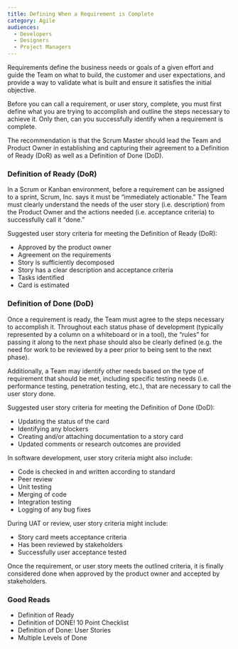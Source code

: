 ```yaml
---
title: Defining When a Requirement is Complete
category: Agile
audiences:
  - Developers
  - Designers
  - Project Managers
---
```


Requirements define the business needs or goals of a given effort and guide the Team on what to build, the customer and user expectations, and provide a way to validate what is built and ensure it satisfies the initial objective. 

Before you can call a requirement, or user story, complete, you must first define what you are trying to accomplish and outline the steps necessary to achieve it. Only then, can you successfully identify when a requirement is complete.

The recommendation is that the Scrum Master should lead the Team and Product Owner in establishing and capturing their agreement to a Definition of Ready (DoR) as well as a Definition of Done (DoD).

### Definition of Ready (DoR)
In a Scrum or Kanban environment, before a requirement can be assigned to a sprint, Scrum, Inc. says it must be “immediately actionable.” The Team must clearly understand the needs of the user story (i.e. description) from the Product Owner and the actions needed (i.e. acceptance criteria) to successfully call it “done.”

Suggested user story criteria for meeting the Definition of Ready (DoR):
* Approved by the product owner
* Agreement on the requirements
* Story is sufficiently decomposed
* Story has a clear description and acceptance criteria
* Tasks identified
* Card is estimated

### Definition of Done (DoD)
Once a requirement is ready, the Team must agree to the steps necessary to accomplish it. Throughout each status phase of development (typically represented by a column on a whiteboard or in a tool), the “rules” for passing it along to the next phase should also be clearly defined (e.g. the need for work to be reviewed by a peer prior to being sent to the next phase).  

Additionally, a Team may identify other needs based on the type of requirement that should be met, including specific testing needs (i.e. performance testing, penetration testing, etc.), that are necessary to call the user story done.

Suggested user story criteria for meeting the Definition of Done (DoD):
* Updating the status of the card
* Identifying any blockers
* Creating and/or attaching documentation to a story card
* Updated comments or research outcomes are provided

In software development, user story criteria might also include:
* Code is checked in and written according to standard
* Peer review
* Unit testing 
* Merging of code
* Integration testing
* Logging of any bug fixes

During UAT or review, user story criteria might include:
* Story card meets acceptance criteria
* Has been reviewed by stakeholders
* Successfully user acceptance tested

Once the requirement, or user story meets the outlined criteria, it is finally considered done when approved by the product owner and accepted by stakeholders.

### Good Reads
* Definition of Ready
* Definition of DONE! 10 Point Checklist
* Definition of Done: User Stories
* Multiple Levels of Done
